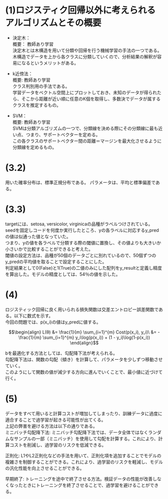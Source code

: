 # (1)ロジスティク回帰以外に考えられるアルゴリズムとその概要

- 決定木：  
概要： 教師あり学習  
決定木とは木構造を用いて分類や回帰を行う機械学習の手法の一つである。
木構造でデータを上から各クラスに分類していくので、分析結果の解釈が容易になるというメリットがある。

- k近傍法：  
概要: 教師あり学習  
クラス判別用の手法である。  
学習データをベクトル空間上にプロットしておき、未知のデータが得られたら、そこから距離が近い順に任意のK個を取得し、多数決でデータが属するクラスを推定するもの。

- SVM：  
概要: 教師あり学習  
SVMは分類アルゴリズムの一つで、分類線を決める際にその分類線に最も近い点、つまり、サポートベクターを定める。  
この各クラスのサポートベクター間の距離＝マージンを最大化させるように分類線を定めるもの。



# (3.2) 
用いた確率分布は、標準正規分布である。
パラメータは、平均と標準偏差である。

# (3.3)
targetには、setosa, versicolor, virginicaの品種がラベルつけされている。  
seedを固定しコードを何度か実行したところ、yの各ラベルに対応するy_predの値は似通った値となっていた。  
つまり、yの値を各ラベルで分類する際の閾値に置換し、その値よりも大きいか小さいかで比較することができると考えた。  
閾値の設定方法は、品種が50個のデータごとに別れているので、50個ずつのy_predの平均値を取ることで設定することにした。  
判定結果として0(False)と1(True)の二値のみにした配列をy_resultと定義し精度を算出した。モデルの精度としては、54％の値を示した。

# (4)
ロジスティック回帰に良く用いられる損失関数は交差エントロピー誤差関数である。以下に数式を示す。  
今回の問題では、p(x_i)の値はy_predに値する。

```math
\begin{align}

L(θ) &= \frac{1}{m} \sum_{i=1}^{m} Cost(p(x_i), y_i)\
&= - \frac{1}{m} \sum_{i=1}^{m} y_i\log(p(x_i)) + (1 - y_i)\log(1-p(x_i))

\end{align}
```
bを最適化する方法としては、勾配降下法が考えられる。  
勾配降下法は、関数の勾配（傾き）を計算して、パラメータを少しずつ移動させていく。  
このようにして関数の値が減少する方向に進んでいくことで、最小値に近づけて行く。

# (5)
データをすべて用いると計算コストが増加してしまったり、訓練データに過度に適合することで過学習が起きる可能性が出てくる。  
上記の弊害を避ける方法は以下の通りである。  
ミニバッチ勾配降下法: ミニバッチ勾配降下法では、データ全体ではなくランダムなサンプルの一部（ミニバッチ）を使用して勾配を計算する。これにより、計算コストを削減し、過学習のリスクを低減できる。  

正則化: L1やL2正則化などの手法を用いて、正則化項を追加することでモデルの複雑さを制御することができる。これにより、過学習のリスクを軽減し、モデルの汎化性能を向上させることができる。  

早期終了: トレーニングを途中で終了させる方法。検証データの性能が改善しなくなったときにトレーニングを終了させることで、過学習を避けることができる。
